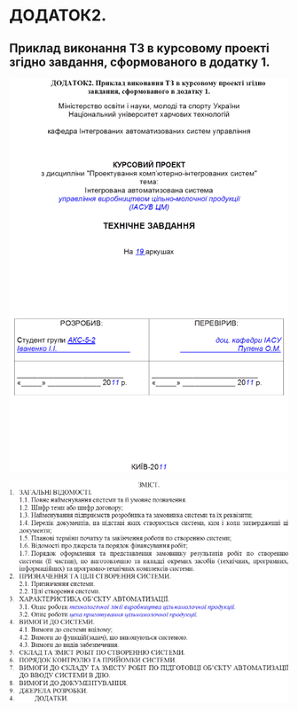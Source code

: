# ДОДАТОК2. 

## Приклад виконання ТЗ в курсовому проекті згідно завдання, сформованого в додатку 1. 

![](media1/tyt.png)

![](media1/zmist.png)